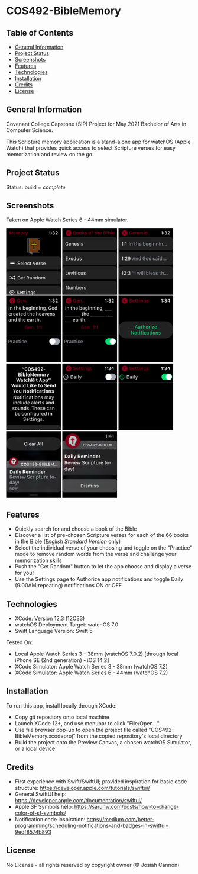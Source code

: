 # COS492-BibleMemory

## Table of Contents
* [General Information](#general-information)
* [Project Status](#project-status)
* [Screenshots](#screenshots)
* [Features](#features)
* [Technologies](#technologies)
* [Installation](#installation)
* [Credits](#credits)
* [License](#license)

## General Information
Covenant College Capstone (SIP) Project for May 2021 Bachelor of Arts in Computer Science.

This Scripture memory application is a stand-alone app for watchOS (Apple Watch) that provides quick access to select Scripture verses for easy memorization and review on the go.

## Project Status
Status: build = *complete*

## Screenshots
Taken on Apple Watch Series 6 - 44mm simulator.

<p>
    <img width="148" height="180" src="https://github.com/JosiahCannon/COS492-BibleMemory/blob/main/Resources%20(Screenshots)/Screenshots%20(Apple%20Watch%206%20-%2044mm)%20-%20COS492/ContentView%20-%20COS492.png"/>
    <img width="148" height="180" src="https://github.com/JosiahCannon/COS492-BibleMemory/blob/main/Resources%20(Screenshots)/Screenshots%20(Apple%20Watch%206%20-%2044mm)%20-%20COS492/SelectBookView%20-%20COS492.png"/>
    <img width="148" height="180" src="https://github.com/JosiahCannon/COS492-BibleMemory/blob/main/Resources%20(Screenshots)/Screenshots%20(Apple%20Watch%206%20-%2044mm)%20-%20COS492/SelectVerseView%20-%20COS492.png"/>
    <img width="148" height="180" src="https://github.com/JosiahCannon/COS492-BibleMemory/blob/main/Resources%20(Screenshots)/Screenshots%20(Apple%20Watch%206%20-%2044mm)%20-%20COS492/VerseDetailView%20(Standard)%20-%20COS492.png"/>
    <img width="148" height="180" src="https://github.com/JosiahCannon/COS492-BibleMemory/blob/main/Resources%20(Screenshots)/Screenshots%20(Apple%20Watch%206%20-%2044mm)%20-%20COS492/VerseDetailView%20(Practice%201)%20-%20COS492.png"/>
    <img width="148" height="180" src="https://github.com/JosiahCannon/COS492-BibleMemory/blob/main/Resources%20(Screenshots)/Screenshots%20(Apple%20Watch%206%20-%2044mm)%20-%20COS492/SettingsView%20(Unauthorized)%20-%20COS492.png"/>
    <img width="148" height="180" src="https://github.com/JosiahCannon/COS492-BibleMemory/blob/main/Resources%20(Screenshots)/Screenshots%20(Apple%20Watch%206%20-%2044mm)%20-%20COS492/Default%20Authorization%20Prompt%20-%20COS492.png"/>
    <img width="148" height="180" src="https://github.com/JosiahCannon/COS492-BibleMemory/blob/main/Resources%20(Screenshots)/Screenshots%20(Apple%20Watch%206%20-%2044mm)%20-%20COS492/SettingsView%20(Authorized)%20OFF%20-%20COS492.png"/>
    <img width="148" height="180" src="https://github.com/JosiahCannon/COS492-BibleMemory/blob/main/Resources%20(Screenshots)/Screenshots%20(Apple%20Watch%206%20-%2044mm)%20-%20COS492/SettingsView%20(Authorized)%20ON%20-%20COS492.png"/>
    <img width="148" height="180" src="https://github.com/JosiahCannon/COS492-BibleMemory/blob/main/Resources%20(Screenshots)/Screenshots%20(Apple%20Watch%206%20-%2044mm)%20-%20COS492/Daily%20Notification%20(Short%20Look)%20-%20COS492.png"/>
    <img width="148" height="180" src="https://github.com/JosiahCannon/COS492-BibleMemory/blob/main/Resources%20(Screenshots)/Screenshots%20(Apple%20Watch%206%20-%2044mm)%20-%20COS492/Daily%20Notification%20(Long%20Look)%20-%20%20COS492.png"/>
</p>

## Features
* Quickly search for and choose a book of the Bible
* Discover a list of pre-chosen Scripture verses for each of the 66 books in the Bible (*English Standard Version* only)
* Select the individual verse of your choosing and toggle on the "Practice" mode to remove random words from the verse and challenge your memorization skills
* Push the "Get Random" button to let the app choose and display a verse for you!
* Use the Settings page to Authorize app notifications and toggle Daily (9:00AM;repeating) notifications ON or OFF

## Technologies
* XCode: Version 12.3 (12C33)
* watchOS Deployment Target: watchOS 7.0
* Swift Language Version: Swift 5

Tested On:
* Local Apple Watch Series 3 - 38mm (watchOS 7.0.2) [through local iPhone SE (2nd generation) - iOS 14.2]
* XCode Simulator: Apple Watch Series 3 - 38mm (watchOS 7.2)
* XCode Simulator: Apple Watch Series 6 - 44mm (watchOS 7.2)

## Installation
To run this app, install locally through XCode:
*   Copy git repository onto local machine
*   Launch XCode 12+, and use menubar to click "File/Open..."
*   Use file browser pop-up to open the project file called "COS492-BibleMemory.xcodeproj" from the copied repository's local directory
*   Build the project onto the Preview Canvas, a chosen watchOS Simulator, or a local device

## Credits
* First experience with Swift/SwiftUI; provided inspiration for basic code structure: https://developer.apple.com/tutorials/swiftui/
* General SwiftUI help: https://developer.apple.com/documentation/swiftui/
* Apple SF Symbols help: https://sarunw.com/posts/how-to-change-color-of-sf-symbols/
* Notification code inspiration: https://medium.com/better-programming/scheduling-notifications-and-badges-in-swiftui-9edf8574b893

## License
No License - all rights reserved by copyright owner (:copyright: Josiah Cannon)
